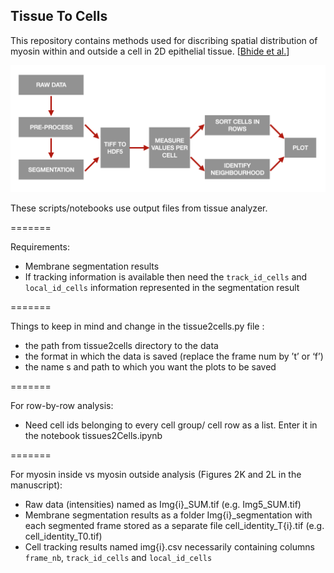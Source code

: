 ## Tissue To Cells

This repository contains methods used for discribing spatial distribution of myosin within and outside a cell in 2D epithelial tissue. [[Bhide et al.](https://doi.org/10.1101/2020.10.15.333963)]

![analysis_illustration](https://github.com/sourabh-bhide/tissue2cells/blob/master/Data/analysis_illustration.png)

These scripts/notebooks use output files from tissue analyzer.

=======

Requirements:
* Membrane segmentation results
* If tracking information is available then need the `track_id_cells` and `local_id_cells` information 	represented in the segmentation result

=======

Things to keep in mind and change in the tissue2cells.py file :
* the path from tissue2cells directory to the data
* the format in which the data is saved (replace the frame num by ’t’ or ‘f’)
* the name s and path to which you want the plots to be saved

=======

For row-by-row analysis:
* Need cell ids belonging to every cell group/ cell row as a list. Enter it in 	the notebook tissues2Cells.ipynb


=======

For myosin inside vs myosin outside analysis (Figures 2K and 2L in the manuscript):
* Raw data (intensities) named as Img{i}_SUM.tif (e.g. Img5_SUM.tif)
* Membrane segmentation results as a folder Img{i}_segmentation with each segmented frame stored as a separate file cell_identity_T{i}.tif (e.g. cell_identity_T0.tif)
* Cell tracking results named img{i}.csv necessarily containing columns `frame_nb`, `track_id_cells` and `local_id_cells`
